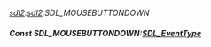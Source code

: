 _[sdl2](../../modules/sdl2/sdl2-module.md):[sdl2](../../modules/sdl2/sdl2-module.md).SDL\_MOUSEBUTTONDOWN_
##### Const SDL\_MOUSEBUTTONDOWN:[SDL_EventType](../../modules/sdl2/sdl2-sdl_eventtype.md)
